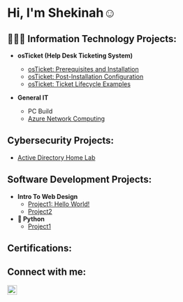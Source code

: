 <h1>Hi, I'm Shekinah☺️ </h1>

<h2>👩🏽‍💻 Information Technology Projects:</h2>

- <b>osTicket (Help Desk Ticketing System)</b>
  - [osTicket: Prerequisites and Installation](https://github.com/ShekinahMaxwell/LABURL)
  - [osTicket: Post-Installation Configuration](https://github.com/ShekinahMaxwell/LABURL)
  - [osTicket: Ticket Lifecycle Examples](https://github.com/ShekinahMaxwell/LABURL)

- <b>General IT</b>
  - PC Build
  - [Azure Network Computing](https://github.com/ShekinahMaxwell/Azure_NetworkComputing)

<h2>Cybersecurity Projects:</h2>  

  - [Active Directory Home Lab](https://github.com/ShekinahMaxwell/ActiveDirectory_Lab1/tree/main)

<h2>Software Development Projects:</h2>

- <b>Intro To Web Design</b>
  - [Project1: Hello World!](https://github.com/ShekinahMaxwell/LABURL)
  - [Project2](https://github.com/ShekinahMaxwell/LABURL)
- <b>🐍 Python</b>
  - [Project1](https://github.com/ShekinahMaxwell/LABURL)


<h2>Certifications:</h2>

<h2>Connect with me:</h2>

[<img align="left" alt="ShekinahMaxwell | LinkedIn" width="22px" src="https://cdn.jsdelivr.net/npm/simple-icons@v3/icons/linkedin.svg" />][linkedin]

[linkedin]: https://linkedin.com/in/maxwell2024

